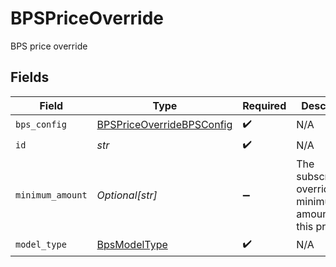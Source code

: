 # BPSPriceOverride

BPS price override


## Fields

| Field                                                                         | Type                                                                          | Required                                                                      | Description                                                                   | Example                                                                       |
| ----------------------------------------------------------------------------- | ----------------------------------------------------------------------------- | ----------------------------------------------------------------------------- | ----------------------------------------------------------------------------- | ----------------------------------------------------------------------------- |
| `bps_config`                                                                  | [BPSPriceOverrideBPSConfig](../../models/shared/bpspriceoverridebpsconfig.md) | :heavy_check_mark:                                                            | N/A                                                                           |                                                                               |
| `id`                                                                          | *str*                                                                         | :heavy_check_mark:                                                            | N/A                                                                           |                                                                               |
| `minimum_amount`                                                              | *Optional[str]*                                                               | :heavy_minus_sign:                                                            | The subscription's override minimum amount for this price.                    | 1.23                                                                          |
| `model_type`                                                                  | [BpsModelType](../../models/shared/bpsmodeltype.md)                           | :heavy_check_mark:                                                            | N/A                                                                           | bps                                                                           |